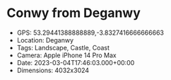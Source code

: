 # Conwy from Deganwy

- GPS: 53.29441388888889,-3.8327416666666663
- Location: Deganwy
- Tags: Landscape, Castle, Coast
- Camera: Apple iPhone 14 Pro Max
- Date: 2023-03-04T17:46:03.000+00:00
- Dimensions: 4032x3024
